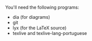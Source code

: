 You'll need the following programs:

- dia (for diagrams)
- git
- lyx (for the LaTeX source)
- texlive and texlive-lang-portuguese
